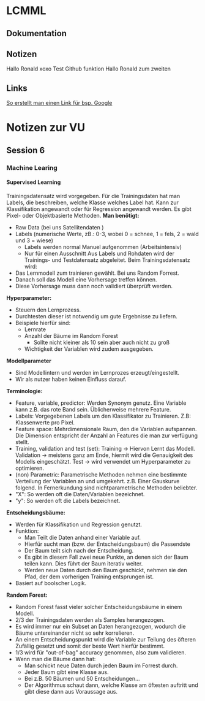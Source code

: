 # LCMML
## Dokumentation

## Notizen
Hallo Ronald xoxo Test Github funktion
Hallo Ronald zum zweiten
## Links
[So erstellt man einen Link für bsp. Google](https://www.google.com)



# Notizen zur VU
## Session 6
### Machine Learing
#### Supervised Learning
Trainingsdatensatz wird vorgegeben. Für die Trainingsdaten hat man Labels, die beschreiben, welche Klasse welches Label hat. Kann zur Klassifikation angewandt oder für Regression angewandt werden.
Es gibt Pixel- oder Objektbasierte Methoden.
**Man benötigt:**
* Raw Data (bei uns Satellitendaten )
* Labels (numerische Werte, zB.: 0-3, wobei 0 = schnee, 1 = fels, 2 = wald und 3 = wiese)
  * Labels werden normal Manuel aufgenommen (Arbeitsintensiv)
  * Nur für einen Ausschnitt
Aus Labels und Rohdaten wird der Trainings- und Testdatensatz abgeleitet.
Beim Trainingsdatensatz wird:
* Das Lernmodell zum trainieren gewählt. Bei uns Random Forrest.
* Danach soll das Modell eine Vorhersage treffen können.
* Diese Vorhersage muss dann noch validiert überprüft werden.

**Hyperparameter:**
* Steuern den Lernprozess.
* Durchtesten dieser ist notwendig um gute Ergebnisse zu liefern.
* Beispiele hierfür sind:
    * Lernrate
    * Anzahl der Bäume im Random Forest
        * Sollte nicht kleiner als 10 sein aber auch nicht zu groß
    * Wichtigkeit der Variablen wird zudem ausgegeben.


**Modellparameter**
* Sind Modellintern und werden im Lernprozes erzeugt/eingestellt.
* Wir als nutzer haben keinen Einfluss darauf.


**Terminologie:**
* Feature, variable, predictor: Werden Synonym genutz. Eine Variable kann z.B. das rote Band sein. Üblicherweise mehrere Feature.
* Labels: Vorgegebenen Labels um den Klassifikator zu Trainieren. Z.B: Klassenwerte pro Pixel.
* Feature space: Mehrdimensionale Raum, den die Variablen aufspannen. Die Dimension entspricht der Anzahl an Features die man zur verfügung stellt.
* Training, validation and test (set): Training -> Hiervon Lernt das Modell. Validation -> meistens ganz am Ende, hiermit wird die Genauigkeit des Modells eingeschätzt. Test -> wird verwendet um Hyperparameter zu optimieren. 
* (non) Parametric: Parametrische Methoden nehmen eine bestimmte Verteilung der Variablen an und umgekehrt. z.B. Einer Gauskurve folgend. In Fernerkundung sind nichtparametrische Methoden beliebter.
* "X": So werden oft die Daten/Variablen bezeichnet.
* "y": So werden oft die Labels bezeichnet.

**Entscheidungsbäume:**
* Werden für Klassifikation und Regression genutzt.
* Funktion:
    * Man Teilt die Daten anhand einer Variable auf.
    * Hierfür sucht man (bzw. der Entscheidungsbaum) die Passendste
    * Der Baum teilt sich nach der Entscheidung.
    * Es gibt in diesem Fall zwei neue Punkte, an denen sich der Baum teilen kann. Dies führt der Baum iterativ weiter.
    * Werden neue Daten durch den Baum geschickt, nehmen sie den Pfad, der dem vorherigen Training entsprungen ist.
* Basiert auf boolscher Logik.

**Random Forest:**
* Random Forest fasst vieler solcher Entscheidungsbäume in einem Modell.
* 2/3 der Trainingsdaten werden als Samples herangezogen.
* Es wird immer nur ein Subset an Daten herangezogen, wodurch die Bäume untereinander nicht so sehr korrelieren.
* An einem Entscheidungspunkt wird die Variable zur Teilung des öfteren Zufällig gesetzt und somit der beste Wert hierfür bestimmt.
* 1/3 wird für "out-of-bag" accuracy genommen, also zum validieren. 
* Wenn man die Bäume dann hat:
    * Man schickt neue Daten durch jeden Baum im Forrest durch.
    * Jeder Baum gibt eine Klasse aus.
    * Bei z.B. 50 Bäumen und 50 Entscheidungen...
    * Der Algorithmus schaut dann, welche Klasse am öftesten auftritt und gibt diese dann aus Voraussage aus.



